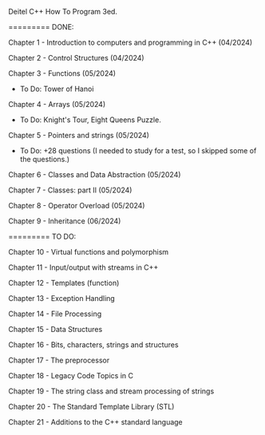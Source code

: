 Deitel C++ How To Program 3ed.


========= DONE: 

Chapter 1 - Introduction to computers and programming in C++ (04/2024)

Chapter 2 - Control Structures (04/2024)

Chapter 3 - Functions (05/2024)  
* To Do: Tower of Hanoi

Chapter 4 - Arrays (05/2024)  
* To Do: Knight's Tour, Eight Queens Puzzle.

Chapter 5 - Pointers and strings  (05/2024)
* To Do: +28 questions (I needed to study for a test, so I skipped some of the questions.)

Chapter 6 - Classes and Data Abstraction (05/2024)

Chapter 7 - Classes: part II (05/2024)

Chapter 8 - Operator Overload (05/2024)

Chapter 9 - Inheritance (06/2024)

========= TO DO:

Chapter 10 - Virtual functions and polymorphism

Chapter 11 - Input/output with streams in C++

Chapter 12 - Templates (function)

Chapter 13 - Exception Handling

Chapter 14 - File Processing

Chapter 15 - Data Structures

Chapter 16 - Bits, characters, strings and structures

Chapter 17 - The preprocessor

Chapter 18 - Legacy Code Topics in C

Chapter 19 - The string class and stream processing of strings

Chapter 20 - The Standard Template Library (STL)

Chapter 21 - Additions to the C++ standard language

